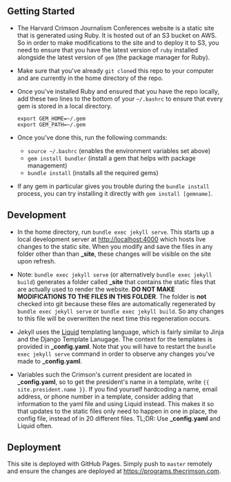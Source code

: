 ## Getting Started

* The Harvard Crimson Journalism Conferences website is a static site that is generated using Ruby. It is hosted out of an S3 bucket on AWS. So in order to make modifications to the site and to deploy it to S3, you need to ensure that you have the latest version of `ruby` installed alongside the latest version of `gem` (the package manager for Ruby).

* Make sure that you've already `git clone`d this repo to your computer and are currently in the home directory of the repo.

* Once you've installed Ruby and ensured that you have the repo locally, add these two lines to the bottom of your `~/.bashrc` to ensure that every gem is stored in a local directory.
    ```
    export GEM_HOME=~/.gem
    export GEM_PATH=~/.gem
    ```

* Once you've done this, run the following commands:
    - `source ~/.bashrc` (enables the environment variables set above)
    - `gem install bundler` (install a gem that helps with package management)
    - `bundle install` (installs all the required gems)

* If any gem in particular gives you trouble during the `bundle install` process, you can try installing it directly with `gem install [gemname]`.

## Development
* In the home directory, run `bundle exec jekyll serve`. This starts up a local development server at <http://localhost:4000> which hosts live changes to the static site. When you modify and save the files in any folder other than than **\_site**, these changes will be visible on the site upon refresh.

* Note: `bundle exec jekyll serve` (or alternatively `bundle exec jekyll build`) generates a folder called **\_site** that contains the static files that are actually used to render the website. **DO NOT MAKE MODIFICATIONS TO THE FILES IN THIS FOLDER**. The folder is **not** checked into git because these files are automatically regenerated by `bundle exec jekyll serve` or `bundle exec jekyll build`. So any changes to this file will be overwritten the next time this regeneration occurs.

* Jekyll uses the [Liquid](https://shopify.github.io/liquid/) templating language, which is fairly similar to Jinja and the Django Template Lanugage. The context for the templates is provided in **\_config.yaml**. Note that you will have to restart the `bundle exec jekyll serve` command in order to observe any changes you've made to **\_config.yaml**.

* Variables such the Crimson's current president are located in **\_config.yaml**, so to get the president's name in a template, write `{{ site.president.name }}`. If you find yourself hardcoding a name, email address, or phone number in a template, consider adding that information to the yaml file and using Liquid instead. This makes it so that updates to the static files only need to happen in one in place, the config file, instead of in 20 different files. TL;DR: Use **\_config.yaml** and Liquid often.

## Deployment
This site is deployed with GitHub Pages. Simply push to `master` remotely and ensure the changes are deployed at <https://programs.thecrimson.com>.
